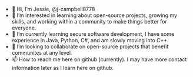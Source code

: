 - 👋 Hi, I’m Jessie, @j-campbell8778
- 👀 I’m interested in learning about open-source projects, growing my skills, and working within a community to make things better for everyone.
- 🌱 I’m currently learning secure software development, I have some experience in Java, Python, C#, and am slowly moving into C++.
- 💞️ I’m looking to collaborate on open-source projects that benefit communites at any level.
- 📫 How to reach me here on github (currently). I may have more contact information later as I learn here on github.

<!---
j-campbell8778/j-campbell8778 is a ✨ special ✨ repository because its `README.md` (this file) appears on your GitHub profile.
You can click the Preview link to take a look at your changes.
--->
